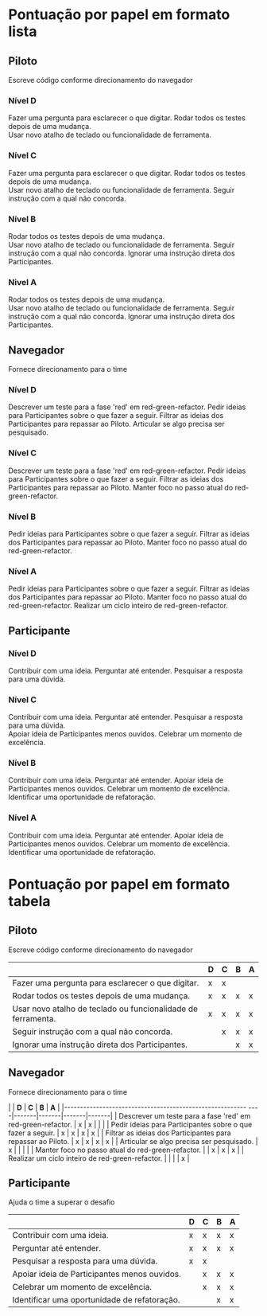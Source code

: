# Pontuação por papel em formato lista

## Piloto
Escreve código conforme direcionamento do navegador

### Nível D
Fazer uma pergunta para esclarecer o que digitar.
Rodar todos os testes depois de uma mudança.                 
Usar novo atalho de teclado ou funcionalidade de ferramenta.

### Nível C
Fazer uma pergunta para esclarecer o que digitar.
Rodar todos os testes depois de uma mudança.                 
Usar novo atalho de teclado ou funcionalidade de ferramenta.
Seguir instrução com a qual não concorda.

### Nível B
Rodar todos os testes depois de uma mudança.                 
Usar novo atalho de teclado ou funcionalidade de ferramenta.
Seguir instrução com a qual não concorda.
Ignorar uma instrução direta dos Participantes.

### Nivel A
Rodar todos os testes depois de uma mudança.                 
Usar novo atalho de teclado ou funcionalidade de ferramenta.
Seguir instrução com a qual não concorda.
Ignorar uma instrução direta dos Participantes.

## Navegador
Fornece direcionamento para o time

### Nível D
Descrever um teste para a fase 'red' em red-green-refactor. 
Pedir ideias para Participantes sobre o que fazer a seguir. 
Filtrar as ideias dos Participantes para repassar ao Piloto. 
Articular se algo precisa ser pesquisado.                    
   
### Nível C
Descrever um teste para a fase 'red' em red-green-refactor. 
Pedir ideias para Participantes sobre o que fazer a seguir. 
Filtrar as ideias dos Participantes para repassar ao Piloto. 
Manter foco no passo atual do red-green-refactor.

### Nível B
Pedir ideias para Participantes sobre o que fazer a seguir. 
Filtrar as ideias dos Participantes para repassar ao Piloto. 
Manter foco no passo atual do red-green-refactor.

### Nível A
Pedir ideias para Participantes sobre o que fazer a seguir. 
Filtrar as ideias dos Participantes para repassar ao Piloto.
Manter foco no passo atual do red-green-refactor.
Realizar um ciclo inteiro de red-green-refactor.      

## Participante

### Nível D
Contribuir com uma ideia.
Perguntar até entender.
Pesquisar a resposta para uma dúvida.   
  
### Nível C
Contribuir com uma ideia.
Perguntar até entender.
Pesquisar a resposta para uma dúvida.   
Apoiar ideia de Participantes menos ouvidos.
Celebrar um momento de excelência.  

### Nível B
Contribuir com uma ideia.
Perguntar até entender.
Apoiar ideia de Participantes menos ouvidos.
Celebrar um momento de excelência.  
Identificar uma oportunidade de refatoração.  

### Nível A
Contribuir com uma ideia.
Perguntar até entender.
Apoiar ideia de Participantes menos ouvidos.
Celebrar um momento de excelência.  
Identificar uma oportunidade de refatoração.  

# Pontuação por papel em formato tabela

## Piloto
Escreve código conforme direcionamento do navegador

|                                                              | **D** | **C** | **B** | **A** |
|--------------------------------------------------------------|-------|-------|-------|-------|
| Fazer uma pergunta para esclarecer o que digitar.            | x     | x     |       |       |
| Rodar todos os testes depois de uma mudança.                 | x     | x     | x     | x     |
| Usar novo atalho de teclado ou funcionalidade de ferramenta. | x     | x     | x     | x     |
| Seguir instrução com a qual não concorda.                    |       | x     | x     | x     |
| Ignorar uma instrução direta dos Participantes.              |       |       | x     | x     |

## Navegador
Fornece direcionamento para o time

|                                                              | **D** | **C** | **B** | **A** |
|--------------------------------------------------------- ----|-------|-------|-------|-------|
| Descrever um teste para a fase 'red' em red-green-refactor.  | x     | x     |       |       |
| Pedir ideias para Participantes sobre o que fazer a seguir.  | x     | x     | x     | x     |
| Filtrar as ideias dos Participantes para repassar ao Piloto. | x     | x     | x     | x     |
| Articular se algo precisa ser pesquisado.                    | x     |       |       |       |
| Manter foco no passo atual do red-green-refactor.            |       | x     | x     | x     |
| Realizar um ciclo inteiro de red-green-refactor.             |       |       |       | x     |

## Participante
Ajuda o time a superar o desafio

|                                                    	| **D** | **C** | **B** | **A** |
|----------------------------------------------------	|-------|-------|-------|-------|
| Contribuir com uma ideia.                          	| x    	| x     | x     | x     |
| Perguntar até entender.                            	| x    	| x     | x     | x     |
| Pesquisar a resposta para uma dúvida.              	| x    	| x     |       |       |
| Apoiar ideia de Participantes menos ouvidos. 	        |      	| x     | x     | x     |
| Celebrar um momento de excelência.                 	|      	| x     | x     | x     |
| Identificar uma oportunidade de refatoração.       	|       |       | x     | x     |

